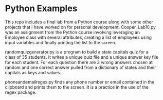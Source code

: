 # Python Examples

This repo includes a final lab from a Python course along with some other projects that I have worked on for personal development. Cooper_Lab10.py was an assignment from the Python course involving leveraging an Employee class with several attributes, creating a list of employees using input variables and finally printing the list to the screen.

randomquizgenerator.py is a program to build a state capitals quiz for a class of 35 students.  It writes a unique quiz file and a unique answer key file for each student. For each question there are 3 wrong answers chosen at random and one correct answer pulled from a dictionary of states and their capitals as keys and values.

phoneandemailregex.py finds any phone number or email contained in the clipboard and prints them to the screen.  It is a practice in the use of the regex package.
